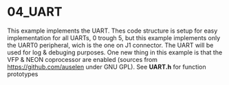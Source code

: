 04_UART
===================

This example implements the UART. Thes code structure is setup for easy implementation for all UARTs, 0 trough 5, but this example implements only the UART0 peripheral, wich is the one on J1 connector. The UART will be used for log & debuging purposes. One new thing in this example is that the VFP & NEON coprocessor are enabled (sources from https://github.com/auselen under GNU GPL). See **UART.h** for function prototypes